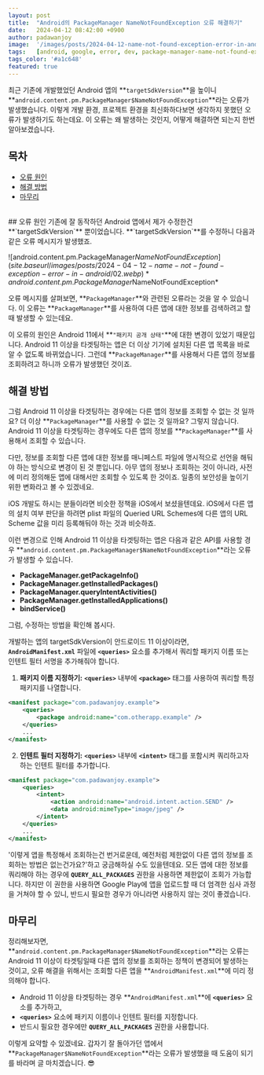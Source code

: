 ```yaml
---
layout: post
title:  "Android의 PackageManager NameNotFoundException 오류 해결하기"
date:   2024-04-12 08:42:00 +0900
author: padawanjoy
image:  '/images/posts/2024-04-12-name-not-found-exception-error-in-android/01.webp'
tags:   [android, google, error, dev, package-manager-name-not-found-exception]
tags_color: '#a1c648'
featured: true
---
```

최근 기존에 개발했었던 Android 앱의 **`targetSdkVersion`**을 높이니 **`android.content.pm.PackageManager$NameNotFoundException`**라는 오류가 발생했습니다. 이렇게 개발 환경, 프로젝트 환경을 최신화하다보면 생각하지 못했던 오류가 발생하기도 하는데요. 이 오류는 왜 발생하는 것인지, 어떻게 해결하면 되는지 한번 알아보겠습니다. 

## 목차
- [오류 원인](#오류-원인)
- [해결 방법](#해결-방법)
- [마무리](#마무리)

<br>
## 오류 원인
기존에 잘 동작하던 Android 앱에서 제가 수정한건 **`targetSdkVersion`** 뿐이었습니다. **`targetSdkVersion`**를 수정하니 다음과 같은 오류 메시지가 발생했죠.

![android.content.pm.PackageManager$NameNotFoundException]({{site.baseurl}}/images/posts/2024-04-12-name-not-found-exception-error-in-android/02.webp)
*android.content.pm.PackageManager$NameNotFoundException*

오류 메시지를 살펴보면, **`PackageManager`**와 관련된 오류라는 것을 알 수 있습니다. 이 오류는 **`PackageManager`**를 사용하여 다른 앱에 대한 정보를 검색하려고 할 때 발생할 수 있는데요.

이 오류의 원인은 Android 11에서 **`"패키지 공개 상태"`**에 대한 변경이 있었기 때문입니다. Android 11 이상을 타겟팅하는 앱은 더 이상 기기에 설치된 다른 앱 목록을 바로 알 수 없도록 바뀌었습니다. 그런데 **`PackageManager`**를 사용해서 다른 앱의 정보를 조회하려고 하니까 오류가 발생했던 것이죠.

## 해결 방법
그럼 Android 11 이상을 타겟팅하는 경우에는 다른 앱의 정보를 조회할 수 없는 것 일까요? 더 이상 **`PackageManager`**를 사용할 수 없는 것 일까요? 그렇지 않습니다. Android 11 이상을 타겟팅하는 경우에도 다른 앱의 정보를 **`PackageManager`**를 사용해서 조회할 수 있습니다.

다만, 정보를 조회할 다른 앱에 대한 정보를 매니페스트 파일에 명시적으로 선언을 해둬야 하는 방식으로 변경이 된 것 뿐입니다. 아무 앱의 정보나 조회하는 것이 아니라, 사전에 미리 정의해둔 앱에 대해서만 조회할 수 있도록 한 것이죠. 일종의 보안성을 높이기 위한 변화라고 볼 수 있겠네요. 

iOS 개발도 하시는 분들이라면 비슷한 정책을 iOS에서 보셨을텐데요. iOS에서 다른 앱의 설치 여부 판단을 하려면 plist 파일의 Queried URL Schemes에 다른 앱의 URL Scheme 값을 미리 등록해둬야 하는 것과 비슷하죠. 

이런 변경으로 인해 Android 11 이상을 타겟팅하는 앱은 다음과 같은 API를 사용할 경우 **`android.content.pm.PackageManager$NameNotFoundException`**라는 오류가 발생할 수 있습니다. 

* **PackageManager.getPackageInfo()**
* **PackageManager.getInstalledPackages()**
* **PackageManager.queryIntentActivities()**
* **PackageManager.getInstalledApplications()**
* **bindService()**

그럼, 수정하는 방법을 확인해 봅시다.

개발하는 앱의 targetSdkVersion이 안드로이드 11 이상이라면, **`AndroidManifest.xml`** 파일에 **`<queries>`** 요소를 추가해서 쿼리할 패키지 이름 또는 인텐트 필터 서명을 추가해줘야 합니다. 

1. **패키지 이름 지정하기:** **`<queries>`** 내부에 **`<package>`** 태그를 사용하여 쿼리할 특정 패키지를 나열합니다.

```xml
<manifest package="com.padawanjoy.example">
    <queries>
        <package android:name="com.otherapp.example" />
    </queries>
    ...
</manifest>
```

2. **인텐트 필터 지정하기:** **`<queries>`** 내부에 **`<intent>`** 태그를 포함시켜 쿼리하고자 하는 인텐트 필터를 추가합니다.

```xml
<manifest package="com.padawanjoy.example">
    <queries>
        <intent>
            <action android:name="android.intent.action.SEND" />
            <data android:mimeType="image/jpeg" />
        </intent>
    </queries>
    ...
</manifest>
```

'이렇게 앱을 특정해서 조회하는건 번거로운데, 예전처럼 제한없이 다른 앱의 정보를 조회하는 방법은 없는건가요?'하고 궁금해하실 수도 있을텐데요. 모든 앱에 대한 정보를 쿼리해야 하는 경우에 **`QUERY_ALL_PACKAGES`** 권한을 사용하면 제한없이 조회가 가능합니다. 하지만 이 권한을 사용하면 Google Play에 앱을 업로드할 때 더 엄격한 심사 과정을 거쳐야 할 수 있니, 반드시 필요한 경우가 아니라면 사용하지 않는 것이 좋겠습니다. 

## 마무리
정리해보자면, **`android.content.pm.PackageManager$NameNotFoundException`**라는 오류는 Android 11 이상이 타겟팅일때 다른 앱의 정보를 조회하는 정책이 변경되어 발생하는 것이고, 오류 해결을 위해서는 조회할 다른 앱을 **`AndroidManifest.xml`**에 미리 정의해야 합니다.

* Android 11 이상을 타겟팅하는 경우 **`AndroidManifest.xml`**에 **`<queries>`** 요소를 추가하고,
* **`<queries>`** 요소에 패키지 이름이나 인텐트 필터를 지정합니다.
* 반드시 필요한 경우에만 **`QUERY_ALL_PACKAGES`** 권한을 사용합니다.

이렇게 요약할 수 있겠네요. 갑자기 잘 돌아가던 앱에서 **`PackageManager$NameNotFoundException`**라는 오류가 발생했을 때 도움이 되기를 바라며 글 마치겠습니다. 😎